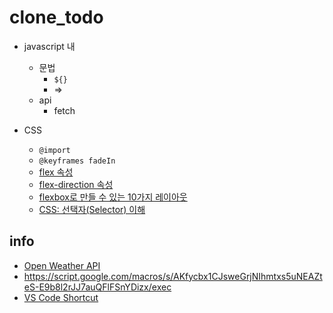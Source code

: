 # clone_todo

- javascript 내
    - 문법
        - `${}`
        - =>
    - api
        - fetch
		
- CSS
    - `@import`
    - `@keyframes fadeIn`
    - [flex 속성](https://developer.mozilla.org/ko/docs/Web/CSS/flex)
    - [flex-direction 속성](https://developer.mozilla.org/ko/docs/Web/CSS/flex-direction)
    - [flexbox로 만들 수 있는 10가지 레이아웃](https://d2.naver.com/helloworld/8540176)
    - [CSS: 선택자(Selector) 이해](http://www.nextree.co.kr/p8468/)
    
## info
- [Open Weather API](https://openweathermap.org/api/one-call-api?gclid=Cj0KCQjw0rr4BRCtARIsAB0_48Mlg9uSMvbJ3XBjxcaNACh6FERxX5WdPL71W8D6vYYzTmThBgdzWmcaAsFuEALw_wcB)
- <https://script.google.com/macros/s/AKfycbx1CJsweGrjNIhmtxs5uNEAZteS-E9b8l2rJJ7auQFlFSnYDizx/exec>
- [VS Code Shortcut](https://demun.github.io/vscode-tutorial/shortcuts/)